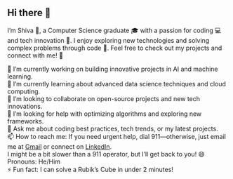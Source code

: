 ## Hi there 👋

I’m Shiva 👋, a Computer Science graduate 🎓 with a passion for coding 💻 and tech innovation 🚀. I enjoy exploring new technologies and solving complex problems through code 🧩. Feel free to check out my projects and connect with me! 🤝

🔭 I’m currently working on building innovative projects in AI and machine learning.<br>
🌱 I’m currently learning about advanced data science techniques and cloud computing.<br>
👯 I’m looking to collaborate on open-source projects and new tech innovations.<br>
🤔 I’m looking for help with optimizing algorithms and exploring new frameworks.<br>
💬 Ask me about coding best practices, tech trends, or my latest projects.<br>
📫 How to reach me: If you need urgent help, dial 911—otherwise, just email me at [Gmail](https://mail.google.com/mail/u/0/?fs=1&to=shivaraddirm@gmail.com&su=Question%20About%20Your%20GitHub%20Profile&body=Hi%20Shiva%2C%0A%0AI%20came%20across%20your%20GitHub%20profile%20and%20I%27m%20interested%20in%20learning%20more%20about%20your%20projects.%20Could%20you%20please%20provide%20more%20information%20or%20let%20me%20know%20if%20there%27s%20a%20good%20time%20to%20discuss%3F%0A%0AThank%20you%21&tf=cm
) or connect on [LinkedIn](https://in.linkedin.com/in/shivaraddi).<br> I might be a bit slower than a 911 operator, but I’ll get back to you!
😄 Pronouns: He/Him<br>
⚡ Fun fact: I can solve a Rubik’s Cube in under 2 minutes!<br>
